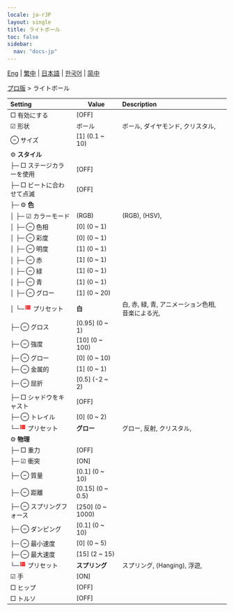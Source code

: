 ```yaml
---
locale: ja-rJP
layout: single
title: ライトボール
toc: false
sidebar:
  nav: "docs-jp"
---
```

[Eng](/dancexr/menu/2025.4/actor/light_ball) | [繁中](/tw/dancexr/menu/2025.4/actor/light_ball) | [日本語](/jp/dancexr/menu/2025.4/actor/light_ball) | [한국어](/kr/dancexr/menu/2025.4/actor/light_ball) | [简中](/zh/dancexr/menu/2025.4/actor/light_ball)

[プロ版](../menu#プロ版) > ライトボール



| Setting | Value | Description |
| :--- | --- | :--- |
|  □ 有効にする| [OFF] | 
| ☑ 形状| ボール | ボール, ダイヤモンド, クリスタル, 
|  ⊖ サイズ| [1] (0.1 ~ 10) | 
|  ⚙️ <b>スタイル</b>| | 
| ├─ □ ステージカラーを使用| [OFF] | 
| ├─ □ ビートに合わせて点滅| [OFF] | 
| ├─ ⚙️ <b>色</b>| | 
| │ ├─ ☑ カラーモード| (RGB) | (RGB), (HSV), 
| │ ├─ ⊖ 色相| [0] (0 ~ 1) | 
| │ ├─ ⊖ 彩度| [0] (0 ~ 1) | 
| │ ├─ ⊖ 明度| [1] (0 ~ 1) | 
| │ ├─ ⊖ 赤| [1] (0 ~ 1) | 
| │ ├─ ⊖ 緑| [1] (0 ~ 1) | 
| │ ├─ ⊖ 青| [1] (0 ~ 1) | 
| │ ├─ ⊖ グロー| [1] (0 ~ 20) | 
| │ └─<img src="/images/icon/ic_list.png" alt="list icon"/> プリセット| **白** | 白, 赤, 緑, 青, アニメーション色相, 音楽による光,  |
| ├─ ⊖ グロス| [0.95] (0 ~ 1) | 
| ├─ ⊖ 強度| [10] (0 ~ 100) | 
| ├─ ⊖ グロー| [0] (0 ~ 10) | 
| ├─ ⊖ 金属的| [1] (0 ~ 1) | 
| ├─ ⊖ 屈折| [0.5] (-2 ~ 2) | 
| ├─ □ シャドウをキャスト| [OFF] | 
| ├─ ⊖ トレイル| [0] (0 ~ 2) | 
| └─<img src="/images/icon/ic_list.png" alt="list icon"/> プリセット| **グロー** | グロー, 反射, クリスタル,  |
|  ⚙️ <b>物理</b>| | 
| ├─ □ 重力| [OFF] | 
| ├─ ☑ 衝突| [ON] | 
| ├─ ⊖ 質量| [0.1] (0 ~ 10) | 
| ├─ ⊖ 距離| [0.15] (0 ~ 0.5) | 
| ├─ ⊖ スプリングフォース| [250] (0 ~ 1000) | 
| ├─ ⊖ ダンピング| [0.1] (0 ~ 10) | 
| ├─ ⊖ 最小速度| [0] (0 ~ 5) | 
| ├─ ⊖ 最大速度| [15] (2 ~ 15) | 
| └─<img src="/images/icon/ic_list.png" alt="list icon"/> プリセット| **スプリング** | スプリング, (Hanging), 浮遊,  |
|  ☑ 手| [ON] | 
|  □ ヒップ| [OFF] | 
|  □ トルソ| [OFF] | 
